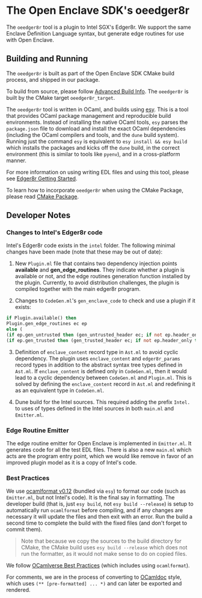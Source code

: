 The Open Enclave SDK's oeedger8r
================================

The `oeedger8r` tool is a plugin to Intel SGX's Edger8r. We support the same
Enclave Definition Language syntax, but generate edge routines for use with Open
Enclave.

Building and Running
--------------------

The `oeedger8r` is built as part of the Open Enclave SDK CMake build process,
and shipped in our package.

To build from source, please follow
[Advanced Build Info](../../docs/GettingStartedDocs/Contributors/AdvancedBuildInfo.md).
The `oeedger8r` is built by the CMake target `oeedger8r_target`.

The `oeedger8r` tool is written in OCaml, and builds using
[esy](https://esy.sh/). This is a tool that provides OCaml package management
and reproducible build environments. Instead of installing the native OCaml
tools, `esy` parses the `package.json` file to download and install the exact
OCaml dependencies (including the OCaml compilers and tools, and the `dune`
build system). Running just the command `esy` is equivalent to `esy install &&
esy build` which installs the packages and kicks off the `dune` build, in the
correct environment (this is similar to tools like `pyenv`), and in a
cross-platform manner.

For more information on using writing EDL files and using this tool, please see
[Edger8r Getting Started](../../docs/GettingStartedDocs/Edger8rGettingStarted.md).

To learn how to incorporate `oeedger8r` when using the CMake Package, please
read [CMake Package](../../cmake/sdk_cmake_targets_readme.md).

Developer Notes
---------------

### Changes to Intel's Edger8r code

Intel's Edger8r code exists in the `intel` folder. The following minimal changes
have been made (note that these may be out of date):

1. New `Plugin.ml` file that contains two dependency injection points
   **available** and **gen_edge_routines**. They indicate whether a plugin is
   available or not, and the edge routines generation function installed by the
   plugin. Currently, to avoid distribution challenges, the plugin is compiled
   together with the main edger8r program.

2. Changes to `CodeGen.ml`'s `gen_enclave_code` to check and use a plugin if it exists:
```ocaml
if Plugin.available() then
Plugin.gen_edge_routines ec ep
else (
(if ep.gen_untrusted then (gen_untrusted_header ec; if not ep.header_only then gen_untrusted_source ec));
(if ep.gen_trusted then (gen_trusted_header ec; if not ep.header_only then gen_trusted_source ec))
```

3. Definition of `enclave_content` record type in `Ast.ml` to avoid cyclic
   dependency. The plugin uses `enclave_content` and `edger8r_params` record
   types in addition to the abstract syntax tree types defined in `Ast.ml`. If
   `enclave_content` is defined only in `CodeGen.ml`, then it would lead to a
   cyclic dependency between `CodeGen.ml` and `Plugin.ml`. This is solved by
   defining the `enclave_content` record in `Ast.ml` and redefining it as an
   equivalent type in `CodeGen.ml`.

4. Dune build for the Intel sources. This required adding the prefix `Intel.` to
   uses of types defined in the Intel sources in both `main.ml` and
   `Emitter.ml`.

### Edge Routine Emitter

The edge routine emitter for Open Enclave is implemented in `Emitter.ml`. It
generates code for all the test EDL files. There is also a new `main.ml` which
acts are the program entry point, which we would like remove in favor of an
improved plugin model as it is a copy of Intel's code.

### Best Practices

We use [ocamlformat v0.12](https://github.com/ocaml-ppx/ocamlformat) (bundled
via `esy`) to format our code (such as `Emitter.ml`, but not Intel's code). It
is the final say in formatting. The developer build (that is, just `esy build`,
not `esy build --release`) is setup to automatically run `ocamlformat` before
compiling, and if any changes are necessary it will update the files and then
exit with an error. Run the build a second time to complete the build with the
fixed files (and don't forget to commit them).

> Note that because we copy the sources to the build directory for CMake, the
> CMake build uses `esy build --release` which does not run the formatter, as it
> would not make sense to do on copied files.

We follow [OCamlverse Best Practices](https://ocamlverse.github.io/content/best_practices.html)
(which includes using `ocamlformat`).

For comments, we are in the process of converting to
[OCamldoc](https://ocamlverse.github.io/content/documentation_guidelines.html)
style, which uses `(** [pre-formatted] ... *)` and can later be exported and
rendered.

